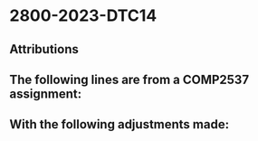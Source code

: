 # 2800-2023-DTC14

## Attributions

The following lines are from a COMP2537 assignment: <br>
-

With the following adjustments made: <br>
-
